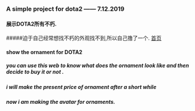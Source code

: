 ### A simple project for dota2 —— 7.12.2019
#### 展示DOTA2所有不朽.
#####迫于自己经常想找不朽的外观找不到,所以自己撸了一个.
[首页](http://do.cs704.cn) 

#### show the ornament for DOTA2
##### you can use this web to know what does the ornament look like and then decide to buy it or not .
##### i will make the present price of ornament after a short while
##### now i am making the avatar for ornaments.
